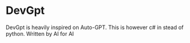 # DevGpt
DevGpt is heavily inspired on Auto-GPT. This is however c# in stead of python. Written by AI for AI

